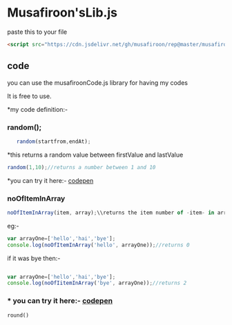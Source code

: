 # Musafiroon'sLib.js

paste this to your file

```html
<script src="https://cdn.jsdelivr.net/gh/musafiroon/rep@master/musafiroon'sLib.js"/>
```

## code

you can use the musafiroonCode.js library for having my codes

It is free to use.

*my code definition:-

### random();
```javascript
   random(startfrom,endAt);
   ```
*this returns a random value between firstValue and lastValue 

```javascript
random(1,10);//returns a number between 1 and 10
```
  *you can try it here:- [codepen](https://codepen.io/musafiroon/pen/ZEeNQYj)

### noOfItemInArray
```javascript
noOfItemInArray(item, array);\\returns the item number of -item- in array
```
eg:-
```javascript
var arrayOne=['hello','hai','bye'];
console.log(noOfItemInArray('hello', arrayOne));//returns 0
```

if it was bye then:-
```javascript

var arrayOne=['hello','hai','bye'];
console.log(noOfIitemInArray('bye', arrayOne));//returns 2
```
###  * you can try it here:- [codepen]()
```
round()
```



